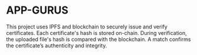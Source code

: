 # APP-GURUS
This project uses IPFS and blockchain to securely issue and verify certificates. Each certificate's hash is stored on-chain. During verification, the uploaded file's hash is compared with the blockchain. A match confirms the certificate’s authenticity and integrity.
